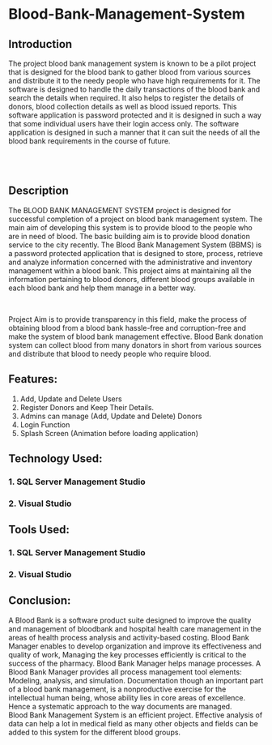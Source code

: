 # Blood-Bank-Management-System

## Introduction
<p>The project blood bank management system is known to be a pilot project that is designed for the blood bank to gather blood from various sources and distribute it to the needy people who have high requirements for it. The software is designed to handle the daily transactions of the blood bank and search the details when required. It also helps to register the details of donors, blood collection details as well as blood issued reports. This software application is password protected and it is designed in such a way that some individual users have their login access only. The software application is designed in such a manner that it can suit the needs of all the blood bank requirements in the course of future.</p>
<br>
<br>

## Description
<p>The BLOOD BANK MANAGEMENT SYSTEM project is designed for successful completion of a project on blood bank management system. The main aim of developing this system is to provide blood to the people who are in need of blood. The basic building aim is to provide blood donation service to the city recently. The Blood Bank Management System (BBMS) is a password protected application that is designed to store, process, retrieve and analyze information concerned with the administrative and inventory management within a blood bank. This project aims at maintaining all the information pertaining to blood donors, different blood groups available in each blood bank and help them manage in a better way.</p>
<br>
<p>Project Aim is to provide transparency in this field, make the process of obtaining blood from a blood bank hassle-free and corruption-free and make the system of blood bank management effective. Blood Bank donation system can collect blood from many donators in short from various sources and distribute that blood to needy people who require blood.</p>

## Features:
<ol>
<li>Add, Update and Delete Users</li>
<li>Register Donors and Keep Their Details.</li>
<li>Admins can manage (Add, Update and Delete) Donors</li>
<li>Login Function</li>
<li>Splash Screen (Animation before loading application)</li>
</ol>

## Technology Used:
### 1.	SQL Server Management Studio
### 2.	Visual Studio

## Tools Used:
### 1.	SQL Server Management Studio
### 2.	Visual Studio


## Conclusion:
<p>A Blood Bank is a software product suite designed to improve the quality and management of bloodbank and hospital health care management in the areas of health process analysis and activity-based costing. Blood Bank Manager enables to develop organization and improve its effectiveness and quality of work, Managing the key processes efficiently is critical to the success of the pharmacy. Blood Bank Manager helps manage processes. A Blood Bank Manager provides all process management tool elements:
<br>
Modeling, analysis, and simulation. Documentation though an important part of a blood bank management, is a nonproductive exercise for the intellectual human being, whose ability lies in core areas of excellence. Hence a systematic approach to the way documents are managed.
<br>
Blood Bank Management System is an efficient project. Effective analysis of data can help a lot in medical field as many other objects and fields can be added to this system for the different blood groups.</p>

